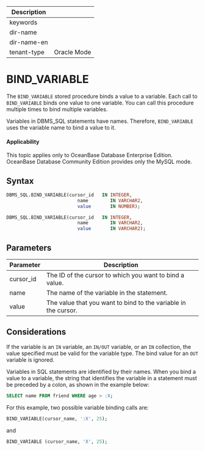 | Description   |                 |
|---------------|-----------------|
| keywords      |                 |
| dir-name      |                 |
| dir-name-en   |                 |
| tenant-type   | Oracle Mode     |

# BIND_VARIABLE

The `BIND_VARIABLE` stored procedure binds a value to a variable. Each call to `BIND_VARIABLE` binds one value to one variable. You can call this procedure multiple times to bind multiple variables.

Variables in DBMS_SQL statements have names. Therefore, `BIND_VARIABLE` uses the variable name to bind a value to it.

  <main id="notice" >
    <h4>Applicability</h4>
    <p>This topic applies only to OceanBase Database Enterprise Edition. OceanBase Database Community Edition provides only the MySQL mode. </p>
  </main>

## Syntax

```sql
DBMS_SQL.BIND_VARIABLE(cursor_id   IN INTEGER,
                          name        IN VARCHAR2,
                          value       IN NUMBER);

DBMS_SQL.BIND_VARIABLE(cursor_id   IN INTEGER,
                          name        IN VARCHAR2,
                          value       IN VARCHAR2);
```



## Parameters



| **Parameter** | **Description** |
|-----------|---------------|
| cursor_id | The ID of the cursor to which you want to bind a value.  |
| name | The name of the variable in the statement.  |
| value | The value that you want to bind to the variable in the cursor.  |



## Considerations

If the variable is an `IN` variable, an `IN/OUT` variable, or an `IN` collection, the value specified must be valid for the variable type. The bind value for an `OUT` variable is ignored.

Variables in SQL statements are identified by their names. When you bind a value to a variable, the string that identifies the variable in a statement must be preceded by a colon, as shown in the example below:

```sql
SELECT name FROM friend WHERE age > :X;
```



For this example, two possible variable binding calls are:

```sql
BIND_VARIABLE(cursor_name, ':X', 25);
```



and

```sql
BIND_VARIABLE (cursor_name, 'X', 25);
```


